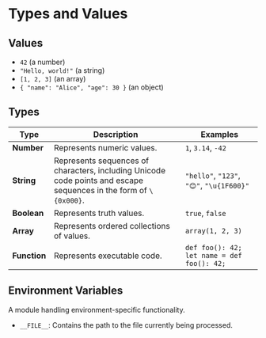 # Types and Values

## Values

- `42` (a number)
- `"Hello, world!"` (a string)
- `[1, 2, 3]` (an array)
- `{ "name": "Alice", "age": 30 }` (an object)

## Types

| Type         | Description                                                                                                       | Examples                                   |
| ------------ | ----------------------------------------------------------------------------------------------------------------- | ------------------------------------------ |
| **Number**   | Represents numeric values.                                                                                        | `1`, `3.14`, `-42`                         |
| **String**   | Represents sequences of characters, including Unicode code points and escape sequences in the form of `\{0x000}`. | `"hello"`, `"123"`, `"😊"`, `"\u{1F600}"`  |
| **Boolean**  | Represents truth values.                                                                                          | `true`, `false`                            |
| **Array**    | Represents ordered collections of values.                                                                         | `array(1, 2, 3)`                           |
| **Function** | Represents executable code.                                                                                       | `def foo(): 42; let name = def foo(): 42;` |

## Environment Variables

A module handling environment-specific functionality.

- `__FILE__`: Contains the path to the file currently being processed.
